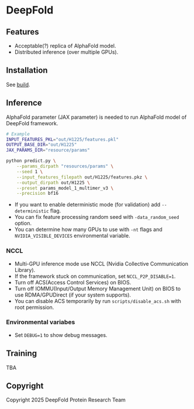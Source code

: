 # DeepFold

## Features

- Acceptable(?) replica of AlphaFold model.
- Distributed inference (over multiple GPUs).

## Installation

See [build](https://github.com/DeepFoldProtein/DeepFold/blob/main/docs/build.md).

## Inference

AlphaFold parameter (JAX parameter) is needed to run AlphaFold model of DeepFold framework.

```sh
# Example
INPUT_FEATURES_PKL="out/H1225/features.pkl"
OUTPUT_BASE_DIR="out/H1225"
JAX_PARAMS_DIR="resource/params"

python predict.py \
    --params_dirpath "resources/params" \
    --seed 1 \
    --input_features_filepath out/H1225/features.pkz \
    --output_dirpath out/H1225 \
    --preset params_model_1_multimer_v3 \
    --precision bf16
```

- If you want to enable deterministic mode (for validation) add `--deterministic` flag.
- You can fix feature processing random seed with `-data_random_seed` option.
- You can determine how many GPUs to use with `-nt` flags and `NVIDIA_VISIBLE_DEVICES` environmental variable.

### NCCL

- Multi-GPU inference mode use NCCL (Nvidia Collective Communication Library).
- If the framework stuck on communication, set `NCCL_P2P_DISABLE=1`.
- Turn off ACS(Access Control Services) on BIOS.
- Turn off IOMMU(Input/Output Memory Management Unit) on BIOS to use RDMA/GPUDirect (if your system supports).
- You can disable ACS temporarily by run `scripts/disable_acs.sh` with root permission.

### Environmental variabes

- Set `DEBUG=1` to show debug messages.

## Training

TBA

## Copyright

Copyright 2025 DeepFold Protein Research Team
